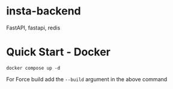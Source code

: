 # insta-backend
FastAPI, fastapi, redis


# Quick Start - Docker
```
docker compose up -d
```
For Force build add the `--build` argument in the above command